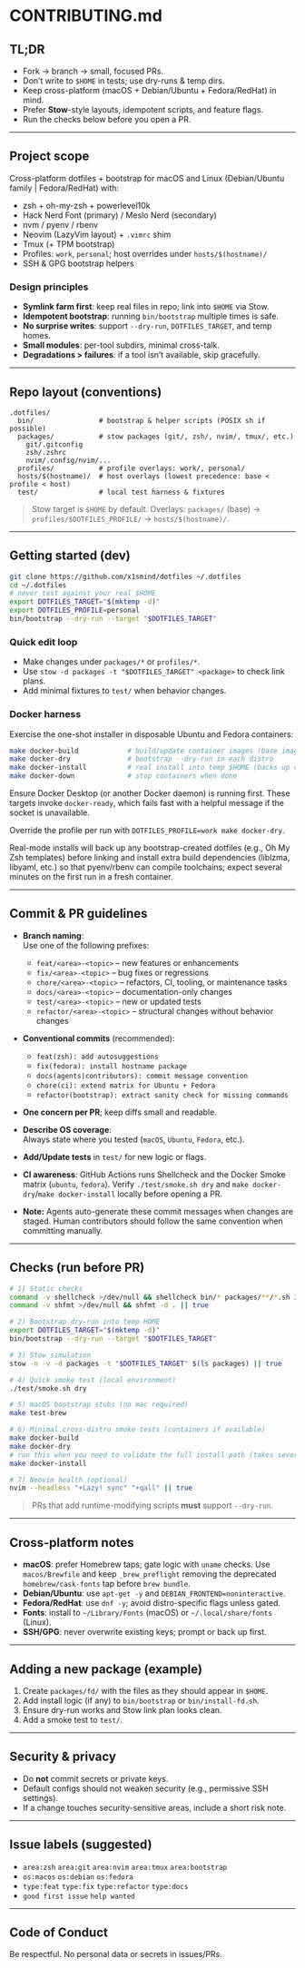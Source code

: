 # CONTRIBUTING.md

## TL;DR

* Fork → branch → small, focused PRs.
* Don’t write to `$HOME` in tests; use dry-runs & temp dirs.
* Keep cross-platform (macOS + Debian/Ubuntu + Fedora/RedHat) in mind.
* Prefer **Stow**-style layouts, idempotent scripts, and feature flags.
* Run the checks below before you open a PR.

---

## Project scope

Cross-platform dotfiles + bootstrap for macOS and Linux (Debian/Ubuntu family | Fedora/RedHat) with:

* zsh + oh-my-zsh + powerlevel10k
* Hack Nerd Font (primary) / Meslo Nerd (secondary)
* nvm / pyenv / rbenv
* Neovim (LazyVim layout) + `.vimrc` shim
* Tmux (+ TPM bootstrap)
* Profiles: `work`, `personal`; host overrides under `hosts/$(hostname)/`
* SSH & GPG bootstrap helpers

### Design principles

* **Symlink farm first**: keep real files in repo; link into `$HOME` via Stow.
* **Idempotent bootstrap**: running `bin/bootstrap` multiple times is safe.
* **No surprise writes**: support `--dry-run`, `DOTFILES_TARGET`, and temp homes.
* **Small modules**: per-tool subdirs, minimal cross-talk.
* **Degradations > failures**: if a tool isn’t available, skip gracefully.

---

## Repo layout (conventions)

```
.dotfiles/
  bin/                # bootstrap & helper scripts (POSIX sh if possible)
  packages/           # stow packages (git/, zsh/, nvim/, tmux/, etc.)
    git/.gitconfig
    zsh/.zshrc
    nvim/.config/nvim/...
  profiles/           # profile overlays: work/, personal/
  hosts/$(hostname)/  # host overlays (lowest precedence: base < profile < host)
  test/               # local test harness & fixtures
```

> Stow target is `$HOME` by default. Overlays: `packages/` (base) → `profiles/$DOTFILES_PROFILE/` → `hosts/$(hostname)/`.

---

## Getting started (dev)

```bash
git clone https://github.com/x1smind/dotfiles ~/.dotfiles
cd ~/.dotfiles
# never test against your real $HOME
export DOTFILES_TARGET="$(mktemp -d)"
export DOTFILES_PROFILE=personal
bin/bootstrap --dry-run --target "$DOTFILES_TARGET"
```

### Quick edit loop

* Make changes under `packages/*` or `profiles/*`.
* Use `stow -d packages -t "$DOTFILES_TARGET" <package>` to check link plans.
* Add minimal fixtures to `test/` when behavior changes.

### Docker harness

Exercise the one-shot installer in disposable Ubuntu and Fedora containers:

```bash
make docker-build            # build/update container images (base images auto-pull)
make docker-dry              # bootstrap --dry-run in each distro
make docker-install          # real install into temp $HOME (backs up conflicts; optional)
make docker-down             # stop containers when done
```

Ensure Docker Desktop (or another Docker daemon) is running first. These targets invoke `docker-ready`, which fails fast with a helpful message if the socket is unavailable.

Override the profile per run with `DOTFILES_PROFILE=work make docker-dry`.

Real-mode installs will back up any bootstrap-created dotfiles (e.g., Oh My Zsh templates) before linking and install extra build dependencies (liblzma, libyaml, etc.) so that pyenv/rbenv can compile toolchains; expect several minutes on the first run in a fresh container.

---

## Commit & PR guidelines

* **Branch naming**:  
  Use one of the following prefixes:  
  - `feat/<area>-<topic>` – new features or enhancements  
  - `fix/<area>-<topic>` – bug fixes or regressions  
  - `chore/<area>-<topic>` – refactors, CI, tooling, or maintenance tasks  
  - `docs/<area>-<topic>` – documentation-only changes  
  - `test/<area>-<topic>` – new or updated tests  
  - `refactor/<area>-<topic>` – structural changes without behavior changes  

* **Conventional commits** (recommended):  
  - `feat(zsh): add autosuggestions`  
  - `fix(fedora): install hostname package`  
  - `docs(agents|contributors): commit message convention`  
  - `chore(ci): extend matrix for Ubuntu + Fedora`  
  - `refactor(bootstrap): extract sanity check for missing commands`

* **One concern per PR**; keep diffs small and readable.  

* **Describe OS coverage**:  
  Always state where you tested (`macOS`, `Ubuntu`, `Fedora`, etc.).  

* **Add/Update tests** in `test/` for new logic or flags.  
* **CI awareness**: GitHub Actions runs Shellcheck and the Docker Smoke matrix (`ubuntu`, `fedora`). Verify `./test/smoke.sh dry` and `make docker-dry`/`make docker-install` locally before opening a PR.

* **Note:** Agents auto-generate these commit messages when changes are staged.
  Human contributors should follow the same convention when committing manually.

---

## Checks (run before PR)

```bash
# 1) Static checks
command -v shellcheck >/dev/null && shellcheck bin/* packages/**/*.sh 2>/dev/null || true
command -v shfmt >/dev/null && shfmt -d . || true

# 2) Bootstrap dry-run into temp HOME
export DOTFILES_TARGET="$(mktemp -d)"
bin/bootstrap --dry-run --target "$DOTFILES_TARGET"

# 3) Stow simulation
stow -n -v -d packages -t "$DOTFILES_TARGET" $(ls packages) || true

# 4) Quick smoke test (local environment)
./test/smoke.sh dry

# 5) macOS bootstrap stubs (no mac required)
make test-brew

# 6) Minimal cross-distro smoke tests (containers if available)
make docker-build
make docker-dry
# run this when you need to validate the full install path (takes several minutes; backs up conflicts automatically)
make docker-install

# 7) Neovim health (optional)
nvim --headless "+Lazy! sync" "+qall" || true
```

> PRs that add runtime-modifying scripts **must** support `--dry-run`.

---

## Cross-platform notes

* **macOS**: prefer Homebrew taps; gate logic with `uname` checks. Use `macos/Brewfile` and keep `_brew_preflight` removing the deprecated `homebrew/cask-fonts` tap before `brew bundle`.
* **Debian/Ubuntu**: use `apt-get -y` and `DEBIAN_FRONTEND=noninteractive`.
* **Fedora/RedHat**: use `dnf -y`; avoid distro-specific flags unless gated.
* **Fonts**: install to `~/Library/Fonts` (macOS) or `~/.local/share/fonts` (Linux).
* **SSH/GPG**: never overwrite existing keys; prompt or back up first.

---

## Adding a new package (example)

1. Create `packages/fd/` with the files as they should appear in `$HOME`.
2. Add install logic (if any) to `bin/bootstrap` or `bin/install-fd.sh`.
3. Ensure dry-run works and Stow link plan looks clean.
4. Add a smoke test to `test/`.

---

## Security & privacy

* Do **not** commit secrets or private keys.
* Default configs should not weaken security (e.g., permissive SSH settings).
* If a change touches security-sensitive areas, include a short risk note.

---

## Issue labels (suggested)

* `area:zsh` `area:git` `area:nvim` `area:tmux` `area:bootstrap`
* `os:macos` `os:debian` `os:fedora`
* `type:feat` `type:fix` `type:refactor` `type:docs`
* `good first issue` `help wanted`

---

## Code of Conduct

Be respectful. No personal data or secrets in issues/PRs.
